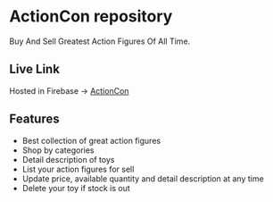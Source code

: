 # ActionCon repository

Buy And Sell Greatest Action Figures Of All Time.

## Live Link

Hosted in Firebase -> [ActionCon]( https://action-con.web.app/)

## Features

- Best collection of great action figures
- Shop by categories
- Detail description of toys
- List your action figures for sell
- Update price, available quantity and detail description at any time
- Delete your toy if stock is out
